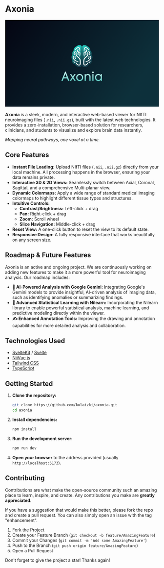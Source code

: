 # Axonia

![Axonia Preview](static/axonia-opengraph-2.png)

**Axonia** is a sleek, modern, and interactive web-based viewer for NIfTI neuroimaging files (`.nii`, `.nii.gz`), built with the latest web technologies. It provides a zero-installation, browser-based solution for researchers, clinicians, and students to visualize and explore brain data instantly.

*Mapping neural pathways, one voxel at a time.*

## Core Features

-   **Instant File Loading:** Upload NIfTI files (`.nii`, `.nii.gz`) directly from your local machine. All processing happens in the browser, ensuring your data remains private.
-   **Interactive 3D & 2D Views:** Seamlessly switch between Axial, Coronal, Sagittal, and a comprehensive Multi-planar view.
-   **Dynamic Colormaps:** Apply a wide range of standard medical imaging colormaps to highlight different tissue types and structures.
-   **Intuitive Controls:**
    -   **Contrast/Brightness:** Left-click + drag
    -   **Pan:** Right-click + drag
    -   **Zoom:** Scroll wheel
    -   **Slice Navigation:** Middle-click + drag
-   **Reset View:** A one-click button to reset the view to its default state.
-   **Responsive Design:** A fully responsive interface that works beautifully on any screen size.

## Roadmap & Future Features

Axonia is an active and ongoing project. We are continuously working on adding new features to make it a more powerful tool for neuroimaging analysis. Our roadmap includes:

-   **🧠 AI-Powered Analysis with Google Gemini:** Integrating Google's Gemini models to provide insightful, AI-driven analysis of imaging data, such as identifying anomalies or summarizing findings.
-   **🔬 Advanced Statistical Learning with Nilearn:** Incorporating the Nilearn library to enable powerful statistical analysis, machine learning, and predictive modeling directly within the viewer.
-   **✍️ Enhanced Annotation Tools:** Improving the drawing and annotation capabilities for more detailed analysis and collaboration.

## Technologies Used

-   [SvelteKit](https://kit.svelte.dev/) / [Svelte](https://svelte.dev/)
-   [NiiVue.js](https://niivue.github.io/niivue/)
-   [Tailwind CSS](https://tailwindcss.com/)
-   [TypeScript](https://www.typescriptlang.org/)

## Getting Started

1.  **Clone the repository:**
    ```bash
    git clone https://github.com/kulaizki/axonia.git
    cd axonia
    ```

2.  **Install dependencies:**
    ```bash
    npm install
    ```

3.  **Run the development server:**
    ```bash
    npm run dev
    ```

4.  **Open your browser** to the address provided (usually `http://localhost:5173`).

## Contributing

Contributions are what make the open-source community such an amazing place to learn, inspire, and create. Any contributions you make are **greatly appreciated**.

If you have a suggestion that would make this better, please fork the repo and create a pull request. You can also simply open an issue with the tag "enhancement".

1.  Fork the Project
2.  Create your Feature Branch (`git checkout -b feature/AmazingFeature`)
3.  Commit your Changes (`git commit -m 'Add some AmazingFeature'`)
4.  Push to the Branch (`git push origin feature/AmazingFeature`)
5.  Open a Pull Request

Don't forget to give the project a star! Thanks again!